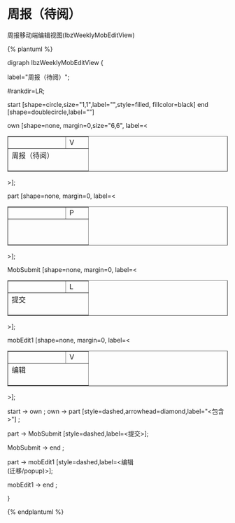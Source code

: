 # 周报（待阅）

周报移动端编辑视图(IbzWeeklyMobEditView)

{% plantuml %}

digraph IbzWeeklyMobEditView {

label="周报（待阅）";    

#rankdir=LR;

start [shape=circle,size="1,1",label="",style=filled, fillcolor=black]
end [shape=doublecircle,label=""]

own [shape=none, margin=0,size="6,6", label=<
<TABLE WIDTH="150" BORDER="1" CELLBORDER="1" >
<TR>
<TD WIDTH="115" BORDER="0" COLSPAN="3"></TD><TD WIDTH="35" BORDER="0">V</TD>
</TR>
<TR>
<TD BORDER="0" COLSPAN="4" CELLPADDING="10">周报（待阅）<BR/><BR/></TD>
</TR>
</TABLE>
>];

part [shape=none, margin=0, label=<
<TABLE WIDTH="150" BORDER="1" CELLBORDER="1" >
<TR>
<TD WIDTH="115" BORDER="0" COLSPAN="3"></TD><TD WIDTH="35" BORDER="0">P</TD> 
</TR>
<TR>
<TD BORDER="0" COLSPAN="4" CELLPADDING="10">


<BR/></TD>
</TR>
</TABLE>
>];


MobSubmit [shape=none, margin=0, label=<
<TABLE WIDTH="150" BORDER="1" CELLBORDER="1" >
<TR>
<TD WIDTH="115" BORDER="0" COLSPAN="3"></TD><TD WIDTH="35" BORDER="0">L</TD>
</TR>
<TR>
<TD BORDER="0" COLSPAN="4" CELLPADDING="10">提交<BR/><BR/></TD>
</TR>
</TABLE>
>];



mobEdit1 [shape=none, margin=0, label=<
<TABLE WIDTH="150" BORDER="1" CELLBORDER="1" >
<TR>
<TD WIDTH="115" BORDER="0" COLSPAN="3"></TD><TD WIDTH="35" BORDER="0">V</TD>
</TR>
<TR>
<TD BORDER="0" COLSPAN="4" CELLPADDING="10">编辑<BR/><BR/></TD>
</TR>
</TABLE>
>];



start -> own ;
own -> part [style=dashed,arrowhead=diamond,label="<包含>"] ;


part -> MobSubmit [style=dashed,label=<提交>];

MobSubmit -> end ;



part -> mobEdit1 [style=dashed,label=<编辑<BR/>(迁移/popup)>];

mobEdit1 -> end ;



}

{% endplantuml %}

